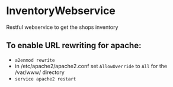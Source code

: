 # InventoryWebservice
Restful webservice to get the shops inventory

## To enable URL rewriting for apache:
+ `a2enmod rewrite`
+ in /etc/apache2/apache2.conf set `AllowOverride` to  `All` for the /var/www/ directory
+ `service apache2 restart`
